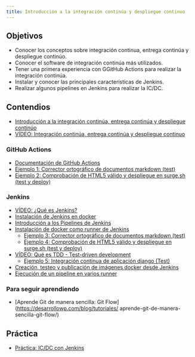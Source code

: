 ```yaml
---
title: Introducción a la integración continúa y despliegue continuo
---
```


## Objetivos

* Conocer los conceptos sobre integración continua, entrega continúa y despliegue continúo.
* Conocer el software de integración continúa más utilizados.
* Tener una primera experiencia con GGitHub Actions para realizar la integración continúa.
* Instalar y conocer las principales características de Jenkins.
* Realizar algunos pipelines en Jenkins para realizar la IC/DC.

## Contendios

* [Introducción a la integración continúa, entrega continúa y despliegue continúo](introduccion.html)
* [VÍDEO: Integración continúa, entrega continúa y despliegue continuo](https://www.youtube.com/watch?v=REMAgB7m1ig)

### GitHub Actions

* [Documentación de GitHub Actions](https://docs.github.com/es/actions)
* [Ejemplo 1: Corrector ortográfico de documentos markdown (test)](ejemplo1.html)
* [Ejemplo 2: Comprobación de HTML5 válido y despliegue en surge.sh (test y deploy)](ejemplo2.html)

### Jenkins

* [VÍDEO: ¿Qué es Jenkins?](https://www.youtube.com/watch?v=RET4vHRMDek)
* [Instalación de Jenkins en docker](instalacion_docker.html)
* [Introducción a los Pipelines de Jenkins](pipelines.html)
* [Instalación de docker como runner de Jenkins](runner_docker.html)
    * [Ejemplo 3: Corrector ortográfico de documentos markdown (test)](ejemplo3.html)
    * [Ejemplo 4: Comprobación de HTML5 válido y despliegue en surge.sh (test y deploy)](ejemplo4.html)
* [VÍDEO: Qué es TDD - Test-driven development](https://www.youtube.com/watch?v=q6z3jFZl8oI)
    * [Ejemplo 5: Integración continua de aplicación django (Test)](ejemplo5.html)
* [Creación, testeo y publicación de imágenes docker desde Jenkins](gendocker.html)
* [Ejecución de un pipeline en varios runner](runner.html)

### Para seguir aprendiendo

* [Aprende Git de manera sencilla: Git Flow](https://desarrollowp.com/blog/tutoriales/
aprende-git-de-manera-sencilla-git-flow/)

## Práctica

* [Práctica: IC/DC con Jenkins](practica.html)

<!--


* [GitOps en Kubernetes](https://prezi.com/p/-mnn3zrb7f2v/gitops-kubernetes-con-fluxcd/)

## Práctica
-->




